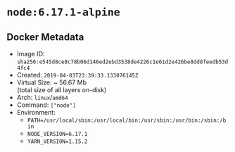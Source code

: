 # `node:6.17.1-alpine`

## Docker Metadata

- Image ID: `sha256:e545d8ce8c78b06d146ed2ebd3538de4226c1e61d2e426be8dd8feedb53d4fc4`
- Created: `2019-04-03T23:39:33.133076145Z`
- Virtual Size: ~ 56.67 Mb  
  (total size of all layers on-disk)
- Arch: `linux`/`amd64`
- Command: `["node"]`
- Environment:
  - `PATH=/usr/local/sbin:/usr/local/bin:/usr/sbin:/usr/bin:/sbin:/bin`
  - `NODE_VERSION=6.17.1`
  - `YARN_VERSION=1.15.2`
